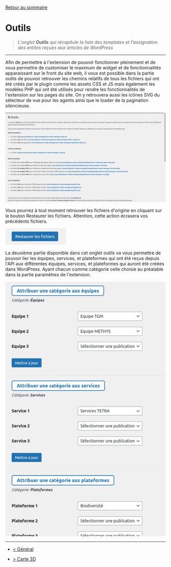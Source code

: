 [Retour au sommaire](/documentation/FR/01%20-%20Sommaire.md)

# Outils

> *L'onglet **Outils** qui récapitule la liste des templates et l'assignation des entités reçues aux articles de WordPress*

---

Afin de permettre à l'extension de pouvoir fonctionner pleinement et de vous permettre de customiser le maximum de widget et de fonctionnalités apparaissant sur le front du site web, il vous est possible dans la partie outils de pouvoir retrouver les chemins relatifs de tous les fichiers qui ont été créés par le plugin comme les assets CSS et JS mais également les modèles PHP qui ont été utilisés pour rendre les fonctionnalités de l'extension sur les pages du site. On y retrouvera aussi les icônes SVG du sélecteur de vue pour les agents ainsi que le loader de la pagination silencieuse.

![Liste des fichiers disponibles](/documentation/attachments/illustration-05.png?raw=true)

Vous pourrez à tout moment retrouver les fichiers d'origine en cliquant sur le bouton Restaurer les fichiers. Attention, cette action écrasera vos précédents fichiers.

![Restaurer les fichiers](/documentation/attachments/illustration-06.png?raw=true)

La deuxième partie disponible dans cet onglet outils va vous permettre de pouvoir lier les équipes, services, et plateformes qui ont été reçus depuis l'API aux différentes équipes, services, et plateformes qui auront été créées dans WordPress. Ayant chacun comme catégorie celle choisie au préalable dans la partie paramètres de l'extension.

![Assignation des entités](/documentation/attachments/illustration-07.png?raw=true)

---

- [< Général](/documentation/FR/04%20-%20Général.md)

- [> Carte 3D](/documentation/FR/06%20-%20Carte%203D.md)